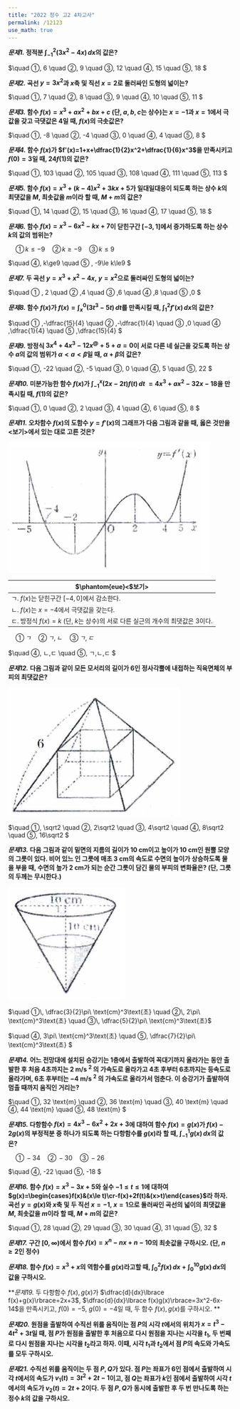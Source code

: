 ```yaml
---
title: "2022 청수 고2 4차고사"
permalink: /12123
use_math: true
---
```

***문제1.* 정적분 $\displaystyle\int_{-1}^2(3 x^2-4 x)\,dx$의 값은?**

$\quad ①\, 6
\quad ②\, 9
\quad  ③\, 12
\quad  ④\, 15
\quad  ⑤\, 18
$

***문제2.* 곡선 $y=3x^2$과 $x$축 및 직선 $x=2$로 둘러싸인 도형의 넓이는?**

$\quad ①\, 7
 \quad ②\, 8
 \quad ③\, 9
 \quad ④\, 10
 \quad ⑤\, 11
$

***문제3.* 함수 $f(x)=x^3+ax^2+bx+c$ (단, $a, b, c$는 상수)는 $x=-1$과 $x=1$에서 극값을 갖고 극댓값은 $4$일 때, $f(x)$의 극솟값은?**

$\quad ①\, -8 
 \quad ②\, -4
 \quad ③\, 0
 \quad ④\, 4
 \quad ⑤\, 8
$

***문제4.* 함수 $f(x)$가 $f'(x)=1+x+\dfrac{1}{2}x^2+\dfrac{1}{6}x^3$을 만족시키고 $f(0)=3$일 때, $24f(1)$의 값은?**

$\quad ①\, 103 
 \quad ②\, 105
 \quad ③\, 108
 \quad ④\, 111
 \quad ⑤\, 113
$

***문제5.* 함수 $f(x)=x^3+(k-4)x^2+3kx+5$가 일대일대응이 되도록 하는 상수 $k$의 최댓값을 $M$, 최솟값을 $m$이라 할 때, $M+m$의 값은?**

$\quad ①\, 14 
 \quad ②\, 15
 \quad ③\, 16
 \quad ④\, 17
 \quad ⑤\, 18
$

***문제6.* 함수 $f(x)=x^3-6x^2-kx+7$이 닫힌구간 $[-3, 1]$에서 증가하도록 하는 상수 $k$의 값의 범위는?**

$\quad ① \, k\le-9 
 \quad ② \, k\ge-9
 \quad ③ \, k\le9$

$\quad ④\, k\ge9
 \quad ⑤ \, -9\le k\le9
$

***문제7.* 두 곡선 $y=x^3+x^2-4 x,\ y=x^2$으로 둘러싸인 도형의 넓이는?**

$\quad ① \, 2 
 \quad ② \,4
 \quad ③ \,6
 \quad ④ \,8
 \quad ⑤ \,0
$

***문제8.* 함수 $f(x)$가 $f(x)=\displaystyle\int_x^0(3 t^3-5 t)\,dt$를 만족시킬 때, $\displaystyle\int_1^2 f'(x)\,dx$의 값은?**

$\quad ① \,-\dfrac{15}{4} 
 \quad ② \,-\dfrac{1}{4}
 \quad ③ \,0
 \quad ④ \,\dfrac{1}{4}
 \quad ⑤ \,\dfrac{15}{4}
$

***문제9.* 방정식 $3x^4+4x^3-12x^@+5+a=0$이 서로 다른 네 실근을 갖도록 하는 상수 $a$의 값의 범위가 $\alpha< a<\beta$일 때, $\alpha+\beta$의 값은?**

$\quad ①\, -22 
 \quad ②\, -5
 \quad ③\, 0
 \quad ④\, 5
 \quad ⑤\, 22
$

***문제10.* 미분가능한 함수 $f(x)$가 $\displaystyle\int_{-1}^x(2 x-2 t)f(t)\,dt$ $=4x^3+ax^2-32x-18$을 만족시킬 때, $f(1)$의 값은?**

$\quad ①\, 0 
 \quad ②\, 2
 \quad ③\, 4
 \quad ④\, 6
 \quad ⑤\, 8
$

***문제11.* 오차함수 $f(x)$의 도함수 $y=f'(x)$의 그래프가 다음 그림과 같을 때, 옳은 것만을 $<$보기$>$에서 있는 대로 고른 것은?**

<img src="\assets\Pasted image 20231117201533.png"/>

|$\phantom{eue}<$보기$>$|
|---|
|ㄱ. $f(x)$는 닫힌구간 $[-4, 0]$에서 감소한다.|
|ㄴ. $f(x)$는 $x=-4$에서 극댓값을 갖는다.|
|ㄷ. 방정식 $f(x)=k$ (단, $k$는 상수)의 서로 다른 실근의 개수의 최댓값은 3이다.|

$\quad ①\, ㄱ 
 \quad ②\, ㄱ,ㄴ
 \quad ③\, ㄱ,ㄷ$

$\quad ④\, ㄴ,ㄷ
 \quad ⑤\, ㄱ,ㄴ,ㄷ
$

***문제12.* 다음 그림과 같이 모든 모서리의 길이가 6인 정사각뿔에 내접하는 직육면체의 부피의 최댓값은?**

<img src="\assets\Pasted image 20231117202619.png"/>

$\quad ①\, \sqrt2 
 \quad ②\, 2\sqrt2
 \quad ③\, 4\sqrt2
 \quad ④\, 8\sqrt2
 \quad ⑤\, 16\sqrt2
$

***문제13.* 다음 그림과 같이 밑면의 지름의 길이가 10 cm이고 높이가 10 cm인 원뿔 모양의 그릇이 있다. 비어 있느 인 그릇에 매초 3 cm의 속도로 수면의 높이가 상승하도록 물을 부을 때, 수면의 높가 2 cm가 되는 순간 그릇이 담긴 물의 부피의 변화율은? (단, 그릇의 두께는 무시한다.)**

<img src="\assets\Pasted image 20231117203033.png"/>

$\quad ①\, \dfrac{3}{2}\pi\ \text{cm}^3\text{초}
 \quad ②\, 2\pi\ \text{cm}^3\text{초} 
 \quad ③\, \dfrac{5}{2}\pi\ \text{cm}^3\text{초}$

$\quad ④\, 3\pi\ \text{cm}^3\text{초}
 \quad ⑤\, \dfrac{7}{2}\pi\ \text{cm}^3\text{초}
$

***문제14.* 어느 전망대에 설치된 승강기는 1층에서 출발하여 꼭대기까지 올라가는 동안 출발한 후 처음 4초까지는 2 m/s $^2$ 의 가속도로 올라가고 4초 후부터 6초까지는 등속도로 올라가며, 6초 후부터는 $-4$ m/s $^2$ 의 가속도로 올라가서 멈춘다. 이 승강기가 출발하여 멈출 때까지 움직인 거리는?**

$\quad ①\, 32 \text{m}
 \quad ②\, 36 \text{m}
 \quad ③\, 40 \text{m}
 \quad ④\, 44 \text{m}
 \quad ⑤\, 48 \text{m}
$

***문제15.* 다항함수 $f(x)=4x^3-6x^2+2x+3$에 대하여 함수 $f(x)=g(x)$가 $f(x)-2g(x)$의 부정적분 중 하나가 되도록 하는 다항함수를 $g(x)$라 할 때, $\displaystyle\int_{-1}^1 g(x)\,dx$의 값은?**

$\quad ①\, -34 
 \quad ②\, -30
 \quad ③\, -26$

$\quad ④\, -22
 \quad ⑤\, -18
$

***문제16.* 함수 $f(x)=x^3-3x+5$와 실수 $-1\le t\le 1$에 대하여 $g(x)=\begin{cases}f(x)&(x\le t)\cr-f(x)+2f(t)&(x>t)\end{cases}$라 하자. 곡선 $y=g(x)$와 $x$축 및 두 직선 $x=-1,\ x=1$으로 둘러싸인 곡선의 넓이의 최댓값을 $M$, 최솟값을 $m$이라 할 때, $M+m$의 값은?** 

$\quad ①\, 28 
 \quad ②\, 29
 \quad ③\, 30
 \quad ④\, 31
 \quad ⑤\, 32
$

***문제17.* 구간 $[0, \infty)$에서 함수 $f(x)=x^n-nx+n-10$의 최솟값을 구하시오. (단, $n\ge2$인 정수)**

***문제18.* 함수 $f(x)=x^3+x$의 역함수를 $g(x)$라고할 때, $\displaystyle\int_0^2 f(x)\, dx+\displaystyle\int_0^{10}g(x)\,dx$의 값을 구하시오.**

***문제19.* 두 다항함수 $f(x), g(x)$가 $\dfrac{d}{dx}\lbrace f(x)+g(x)\rbrace=2x+3$, $\dfrac{d}{dx}\lbrace f(x)g(x)\rbrace=3x^2-6x-14$을 만족시키고, $f(0)=-5,\ g(0)=-4$일 때, 두 함수 $f(x), g(x)$를 구하시오. **

***문제20.* 원점을 출발하여 수직선 위를 움직이는 점 $P$의 시각 $t$에서의 위치가 $x=t^3-4t^2+3t$일 때, 점 $P$가 원점을 출발한 후 처음으로 다시 원점을 지나는 시각을 $t_1$, 두 번째로 다시 원점을 지나는 시각을 $t_2$라고 하자. 이때, 시각 $t_1$과 $t_2$에서 점 $P$의 속도와 가속도를 모두 구하시오.**

***문제21.* 수직선 위를 움직이는 두 점 $P, Q$가 있다. 점 $P$는 좌표가 6인 점에서 출발하여 시각 $t$에서의 속도가 $v_1(t)=3t^2+2t-1$이고, 점 $Q$는 좌표가 $k$인 점에서 출발하여 시각 $t$에서의 속도가 $v_2(t)=2t+2$이다. 두 점 $P, Q$가 동시에 출발한 후 두 번 만나도록 하는 정수 $k$의 값을 구하시오.**

